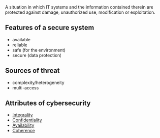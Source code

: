 A situation in which IT systems and the information contained therein are protected against damage, unauthorized use, modification or exploitation.

## Features of a secure system

- available
- reliable
- safe (for the environment)
- secure (data protection)

## Sources of threat

- complexity/heterogeneity
- multi-access

## Attributes of cybersecurity

- [Integrality](Integrality.md)
- [Confidentiality](Confidentiality.md)
- [Availability](Availability.md)
- [Coherence](Coherence.md)
